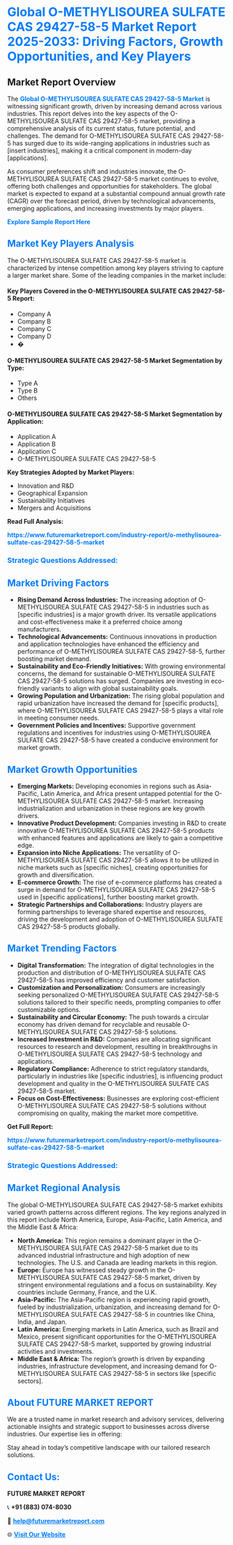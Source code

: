 <h1 style="color: #007BFF;">Global O-METHYLISOUREA SULFATE CAS 29427-58-5 Market Report 2025-2033: Driving Factors, Growth Opportunities, and Key Players</h1>

<section id="overview">
<h2>Market Report Overview</h2>
<p>The <a href="https://www.futuremarketreport.com/industry-report/o-methylisourea-sulfate-cas-29427-58-5-market" style="color: #007BFF; text-decoration: none;"><strong>Global O-METHYLISOUREA SULFATE CAS 29427-58-5 Market</strong></a> is witnessing significant growth, driven by increasing demand across various industries. This report delves into the key aspects of the O-METHYLISOUREA SULFATE CAS 29427-58-5 market, providing a comprehensive analysis of its current status, future potential, and challenges. The demand for O-METHYLISOUREA SULFATE CAS 29427-58-5 has surged due to its wide-ranging applications in industries such as [insert industries], making it a critical component in modern-day [applications].</p>
<p>As consumer preferences shift and industries innovate, the O-METHYLISOUREA SULFATE CAS 29427-58-5 market continues to evolve, offering both challenges and opportunities for stakeholders. The global market is expected to expand at a substantial compound annual growth rate (CAGR) over the forecast period, driven by technological advancements, emerging applications, and increasing investments by major players.</p>
</section>

<section id="overview">
<p><a href="https://www.futuremarketreport.com/request-sample/reportId=110911" style="color: #007BFF; text-decoration: none;"><strong>Explore Sample Report Here</strong></a></p>
</section>

<section id="key-players">
<h2 style="color: #007BFF;">Market Key Players Analysis</h2>
<p>The O-METHYLISOUREA SULFATE CAS 29427-58-5 market is characterized by intense competition among key players striving to capture a larger market share. Some of the leading companies in the market include:</p>
<h4>Key Players Covered in the O-METHYLISOUREA SULFATE CAS 29427-58-5 Report:</h4>
<ul><li>Company A</li><li>Company B</li><li>Company C</li><li>Company D</li><li>�</li></ul>
<h4>O-METHYLISOUREA SULFATE CAS 29427-58-5 Market Segmentation by Type:</h4>
<ul><li>Type A</li><li>Type B</li><li>Others</li></ul>

<h4>O-METHYLISOUREA SULFATE CAS 29427-58-5 Market Segmentation by Application:</h4>
<ul><li>Application A</li><li>Application B</li><li>Application C</li><li>O-METHYLISOUREA SULFATE CAS 29427-58-5</li></ul>
<p><strong>Key Strategies Adopted by Market Players:</strong></p>
<ul>
<li>Innovation and R&D</li>
<li>Geographical Expansion</li>
<li>Sustainability Initiatives</li>
<li>Mergers and Acquisitions</li>
</ul>
</section>

<section>
<p><strong>Read Full Analysis: </strong></p><a href="https://www.futuremarketreport.com/industry-report/o-methylisourea-sulfate-cas-29427-58-5-market" style="color: #007BFF; text-decoration: none;"><strong>https://www.futuremarketreport.com/industry-report/o-methylisourea-sulfate-cas-29427-58-5-market</strong></a>
<h3 style="color: #007BFF;">Strategic Questions Addressed:</h3>
</section>

<section id="driving-factors">
<h2 style="color: #007BFF;">Market Driving Factors</h2>
<ul>
<li><strong>Rising Demand Across Industries:</strong> The increasing adoption of O-METHYLISOUREA SULFATE CAS 29427-58-5 in industries such as [specific industries] is a major growth driver. Its versatile applications and cost-effectiveness make it a preferred choice among manufacturers.</li>
<li><strong>Technological Advancements:</strong> Continuous innovations in production and application technologies have enhanced the efficiency and performance of O-METHYLISOUREA SULFATE CAS 29427-58-5, further boosting market demand.</li>
<li><strong>Sustainability and Eco-Friendly Initiatives:</strong> With growing environmental concerns, the demand for sustainable O-METHYLISOUREA SULFATE CAS 29427-58-5 solutions has surged. Companies are investing in eco-friendly variants to align with global sustainability goals.</li>
<li><strong>Growing Population and Urbanization:</strong> The rising global population and rapid urbanization have increased the demand for [specific products], where O-METHYLISOUREA SULFATE CAS 29427-58-5 plays a vital role in meeting consumer needs.</li>
<li><strong>Government Policies and Incentives:</strong> Supportive government regulations and incentives for industries using O-METHYLISOUREA SULFATE CAS 29427-58-5 have created a conducive environment for market growth.</li>
</ul>
</section>

<section id="growth-opportunities">
<h2 style="color: #007BFF;">Market Growth Opportunities</h2>
<ul>
<li><strong>Emerging Markets:</strong> Developing economies in regions such as Asia-Pacific, Latin America, and Africa present untapped potential for the O-METHYLISOUREA SULFATE CAS 29427-58-5 market. Increasing industrialization and urbanization in these regions are key growth drivers.</li>
<li><strong>Innovative Product Development:</strong> Companies investing in R&D to create innovative O-METHYLISOUREA SULFATE CAS 29427-58-5 products with enhanced features and applications are likely to gain a competitive edge.</li>
<li><strong>Expansion into Niche Applications:</strong> The versatility of O-METHYLISOUREA SULFATE CAS 29427-58-5 allows it to be utilized in niche markets such as [specific niches], creating opportunities for growth and diversification.</li>
<li><strong>E-commerce Growth:</strong> The rise of e-commerce platforms has created a surge in demand for O-METHYLISOUREA SULFATE CAS 29427-58-5 used in [specific applications], further boosting market growth.</li>
<li><strong>Strategic Partnerships and Collaborations:</strong> Industry players are forming partnerships to leverage shared expertise and resources, driving the development and adoption of O-METHYLISOUREA SULFATE CAS 29427-58-5 products globally.</li>
</ul>
</section>

<section id="trending-factors">
<h2 style="color: #007BFF;">Market Trending Factors</h2>
<ul>
<li><strong>Digital Transformation:</strong> The integration of digital technologies in the production and distribution of O-METHYLISOUREA SULFATE CAS 29427-58-5 has improved efficiency and customer satisfaction.</li>
<li><strong>Customization and Personalization:</strong> Consumers are increasingly seeking personalized O-METHYLISOUREA SULFATE CAS 29427-58-5 solutions tailored to their specific needs, prompting companies to offer customizable options.</li>
<li><strong>Sustainability and Circular Economy:</strong> The push towards a circular economy has driven demand for recyclable and reusable O-METHYLISOUREA SULFATE CAS 29427-58-5 solutions.</li>
<li><strong>Increased Investment in R&D:</strong> Companies are allocating significant resources to research and development, resulting in breakthroughs in O-METHYLISOUREA SULFATE CAS 29427-58-5 technology and applications.</li>
<li><strong>Regulatory Compliance:</strong> Adherence to strict regulatory standards, particularly in industries like [specific industries], is influencing product development and quality in the O-METHYLISOUREA SULFATE CAS 29427-58-5 market.</li>
<li><strong>Focus on Cost-Effectiveness:</strong> Businesses are exploring cost-efficient O-METHYLISOUREA SULFATE CAS 29427-58-5 solutions without compromising on quality, making the market more competitive.</li>
</ul>
</section>

<section>
<p><strong>Get Full Report: </strong></p><a href="https://www.futuremarketreport.com/industry-report/o-methylisourea-sulfate-cas-29427-58-5-market" style="color: #007BFF; text-decoration: none;"><strong>https://www.futuremarketreport.com/industry-report/o-methylisourea-sulfate-cas-29427-58-5-market</strong></a>
<h3 style="color: #007BFF;">Strategic Questions Addressed:</h3>
</section>


<section id="regional-analysis">
<h2 style="color: #007BFF;">Market Regional Analysis</h2>
<p>The global O-METHYLISOUREA SULFATE CAS 29427-58-5 market exhibits varied growth patterns across different regions. The key regions analyzed in this report include North America, Europe, Asia-Pacific, Latin America, and the Middle East & Africa:</p>
<ul>
<li><strong>North America:</strong> This region remains a dominant player in the O-METHYLISOUREA SULFATE CAS 29427-58-5 market due to its advanced industrial infrastructure and high adoption of new technologies. The U.S. and Canada are leading markets in this region.</li>
<li><strong>Europe:</strong> Europe has witnessed steady growth in the O-METHYLISOUREA SULFATE CAS 29427-58-5 market, driven by stringent environmental regulations and a focus on sustainability. Key countries include Germany, France, and the U.K.</li>
<li><strong>Asia-Pacific:</strong> The Asia-Pacific region is experiencing rapid growth, fueled by industrialization, urbanization, and increasing demand for O-METHYLISOUREA SULFATE CAS 29427-58-5 in countries like China, India, and Japan.</li>
<li><strong>Latin America:</strong> Emerging markets in Latin America, such as Brazil and Mexico, present significant opportunities for the O-METHYLISOUREA SULFATE CAS 29427-58-5 market, supported by growing industrial activities and investments.</li>
<li><strong>Middle East & Africa:</strong> The region’s growth is driven by expanding industries, infrastructure development, and increasing demand for O-METHYLISOUREA SULFATE CAS 29427-58-5 in sectors like [specific sectors].</li>
</ul>
</section>

<footer>
<h2 style="color: #007BFF;">About FUTURE MARKET REPORT</h2>
<p>We are a trusted name in market research and advisory services, delivering actionable insights and strategic support to businesses across diverse industries. Our expertise lies in offering:</p>

<p>Stay ahead in today’s competitive landscape with our tailored research solutions.</p>

<h2 style="color: #007BFF;">Contact Us:</h2>
<p><strong>FUTURE MARKET REPORT</strong></p>
<p>📞 <strong>+91 (883) 074-8030</strong></p>
<p>📧 <strong><a href="mailto:help@futuremarketreport.com" style="color: #007BFF;">help@futuremarketreport.com</a></strong></p>
<p>🌐 <strong><a href="https://www.futuremarketreport.com/" style="color: #007BFF;">Visit Our Website</a></strong></p>
</footer>